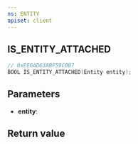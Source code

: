 ```yaml
---
ns: ENTITY
apiset: client
---
```

## IS_ENTITY_ATTACHED

```c
// 0xEE6AD63ABF59C0B7
BOOL IS_ENTITY_ATTACHED(Entity entity);
```


## Parameters
* **entity**:

## Return value

